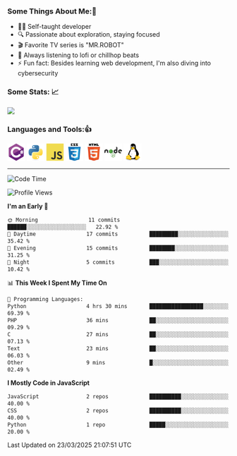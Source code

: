 ### Some Things About Me:👋
- 👨‍💻 Self-taught developer
- 🔍 Passionate about exploration, staying focused
- 🎬 Favorite TV series is "MR.ROBOT"
- 🎵 Always listening to lofi or chillhop beats
- ⚡ Fun fact: Besides learning web development, I'm also diving into cybersecurity

### Some Stats: 📈
<a href="https://github.com/anuraghazra/convoychat">
  <img height=150 align="center" src="https://github-readme-stats.vercel.app/api/top-langs?username=simon068&layout=compact&langs_count=8&card_width=320"/>
</a>

### Languages and Tools:👍
<p align="left">
  <img src="https://raw.githubusercontent.com/devicons/devicon/master/icons/csharp/csharp-original.svg" alt="csharp" width="40" height="40"/>
  <img src="https://raw.githubusercontent.com/devicons/devicon/master/icons/python/python-original.svg" alt="python" width="40" height="40"/>
  <img src="https://raw.githubusercontent.com/devicons/devicon/master/icons/javascript/javascript-original.svg" alt="javascript" width="40" height="40"/>
  <img src="https://raw.githubusercontent.com/devicons/devicon/master/icons/css3/css3-original-wordmark.svg" alt="css3" width="40" height="40"/>
  <img src="https://raw.githubusercontent.com/devicons/devicon/master/icons/html5/html5-original-wordmark.svg" alt="html5" width="40" height="40"/>
  <!-- <img src="https://raw.githubusercontent.com/devicons/devicon/master/icons/dot-net/dot-net-original-wordmark.svg" alt="dotnet" width="40" height="40"/> -->
  <!-- <img src="https://raw.githubusercontent.com/devicons/devicon/master/icons/mysql/mysql-original-wordmark.svg" alt="mysql" width="40" height="40"/> -->
  <img src="https://raw.githubusercontent.com/devicons/devicon/master/icons/nodejs/nodejs-original-wordmark.svg" alt="nodejs" width="40" height="40"/>
  <img src="https://raw.githubusercontent.com/devicons/devicon/master/icons/linux/linux-original.svg" alt="linux" width="40" height="40"/>
</p>

***

<!--START_SECTION:waka-->
![Code Time](http://img.shields.io/badge/Code%20Time-375%20hrs%2015%20mins-blue)

![Profile Views](http://img.shields.io/badge/Profile%20Views-0-blue)

**I'm an Early 🐤** 

```text
🌞 Morning                11 commits          ██████░░░░░░░░░░░░░░░░░░░   22.92 % 
🌆 Daytime                17 commits          █████████░░░░░░░░░░░░░░░░   35.42 % 
🌃 Evening                15 commits          ████████░░░░░░░░░░░░░░░░░   31.25 % 
🌙 Night                  5 commits           ███░░░░░░░░░░░░░░░░░░░░░░   10.42 % 
```


📊 **This Week I Spent My Time On** 

```text
💬 Programming Languages: 
Python                   4 hrs 30 mins       █████████████████░░░░░░░░   69.39 % 
PHP                      36 mins             ██░░░░░░░░░░░░░░░░░░░░░░░   09.29 % 
C                        27 mins             ██░░░░░░░░░░░░░░░░░░░░░░░   07.13 % 
Text                     23 mins             ██░░░░░░░░░░░░░░░░░░░░░░░   06.03 % 
Other                    9 mins              █░░░░░░░░░░░░░░░░░░░░░░░░   02.49 % 
```

**I Mostly Code in JavaScript** 

```text
JavaScript               2 repos             ██████████░░░░░░░░░░░░░░░   40.00 % 
CSS                      2 repos             ██████████░░░░░░░░░░░░░░░   40.00 % 
Python                   1 repo              █████░░░░░░░░░░░░░░░░░░░░   20.00 % 
```




 Last Updated on 23/03/2025 21:07:51 UTC
<!--END_SECTION:waka-->

<!--
**simon068/simon068** is a ✨ _special_ ✨ repository because its `README.md` (this file) appears on your GitHub profile.

Here are some ideas to get you started:

- 🔭 I’m currently working on ...
- 🌱 I’m currently learning ...
- 👯 I’m looking to collaborate on ...
- 🤔 I’m looking for help with ...
- 💬 Ask me about ...
- 📫 How to reach me: ...
- 😄 Pronouns: ...
- ⚡ Fun fact: ...
-->
